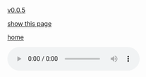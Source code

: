 [v0.0.5](https://github.com/littleflute/WoodyGuthrie/edit/master/Old%20time%20religion/readme.md)

[show this page](https://littleflute.github.io/WoodyGuthrie/Old%20time%20religion)

[home](..)



<audio controls id="player"> 
  <source src="https://littleflute.github.io/WoodyGuthrie/Old%20time%20religion/cd/01_曲目 1.mp3" type="audio/mpeg">
Your browser does not support the audio element.
</audio>
<div id="xd"> 
</div>
<script>
var d = document.getElementById("xd"); 
var html = d.innerHTML; 
for(var n=1; n<=16; n++)
{	
 	html += fNewBtn(n);

} 
d.innerHTML = html;

var p = document.getElementById("player");
function f(i)
{
    var s = "https://littleflute.github.io/WoodyGuthrie/Old%20time%20religion/cd/";
    if(i<10) 
    {
    	s += "0";
    } 
    s += i;
    s += "_曲目 ";
    s += i;
    s += ".mp3";
    
	p.src = s; 
    p.play();
}
function fNewBtn(i)
{
	var rHTML = "";
    rHTML = "<button onclick='f(";
    rHTML += i;
    rHTML += ");'>";
    rHTML += i;
    rHTML += "</button>";
    return rHTML;
}
</script>




